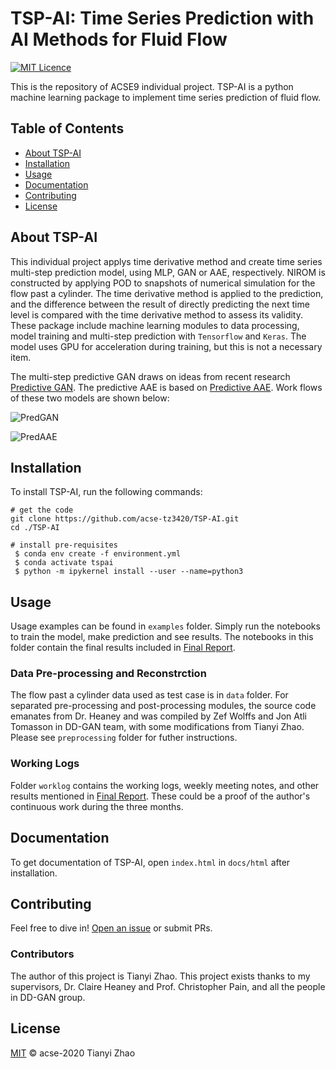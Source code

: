 # TSP-AI: Time Series Prediction with AI Methods for Fluid Flow

[![MIT Licence](https://badges.frapsoft.com/os/mit/mit.svg?v=103)](https://opensource.org/licenses/mit-license.php)

This is the repository of ACSE9 individual project. TSP-AI is a python machine learning package to implement time series prediction of fluid flow.

## Table of Contents

- [About TSP-AI](#about-tsp-ai)
- [Installation](#installation)
- [Usage](#usage)
- [Documentation](#documentation)
- [Contributing](#contributing)
- [License](#license)


## About TSP-AI

This individual project applys time derivative method and create time series multi-step prediction model, using MLP, GAN or AAE, respectively. NIROM is constructed by applying POD to snapshots of numerical simulation for the flow past a cylinder. The time derivative method is applied to the prediction, and the difference between the result of directly predicting the next time level is compared with the time derivative method to assess its validity. These package include machine learning modules to data processing, model training and multi-step prediction with `Tensorflow` and `Keras`. The model uses GPU for acceleration during training, but this is not a necessary item.

The multi-step predictive GAN draws on ideas from recent research [Predictive GAN](https://arxiv.org/abs/2105.07729). The predictive AAE is based on [Predictive AAE](https://github.com/acse-zrw20/DD-GAN-AE). Work flows of these two models are shown below:

![PredGAN](https://github.com/acse-tz3420/TSP-AI/blob/main/images/PredGAN.png)


![PredAAE](https://github.com/acse-tz3420/TSP-AI/blob/main/images/PredAAE.png)


## Installation

To install TSP-AI, run the following commands:

```
# get the code
git clone https://github.com/acse-tz3420/TSP-AI.git
cd ./TSP-AI

# install pre-requisites
 $ conda env create -f environment.yml 
 $ conda activate tspai
 $ python -m ipykernel install --user --name=python3
```


## Usage

Usage examples can be found in `examples` folder. Simply run the notebooks to train the model, make prediction and see results. The notebooks in this folder contain the final results included in [Final Report](https://github.com/acse-2020/acse2020-acse9-finalreport-acse-tz3420/blob/main/TianyiZhao_ACSE9_FinalReport.pdf).

### Data Pre-processing and Reconstrction

The flow past a cylinder data used as test case is in `data` folder. For separated pre-processing and post-processing modules, the source code emanates from Dr. Heaney and was compiled by Zef Wolffs and Jon Atli Tomasson in DD-GAN team, with some modifications from Tianyi Zhao. Please see `preprocessing` folder for futher instructions.


### Working Logs

Folder `worklog` contains the working logs, weekly meeting notes, and other results mentioned in [Final Report](https://github.com/acse-2020/acse2020-acse9-finalreport-acse-tz3420/blob/main/TianyiZhao_ACSE9_FinalReport.pdf). These could be a proof of the author's continuous work during the three months.


## Documentation

To get documentation of TSP-AI, open `index.html` in `docs/html` after installation.


## Contributing

Feel free to dive in! [Open an issue](https://github.com/acse-tz3420/TSP-AI/issues/new) or submit PRs.

### Contributors

The author of this project is Tianyi Zhao. This project exists thanks to my supervisors, Dr. Claire Heaney and Prof. Christopher Pain, and all the people in DD-GAN group.


## License

[MIT](LICENSE) © acse-2020 Tianyi Zhao

